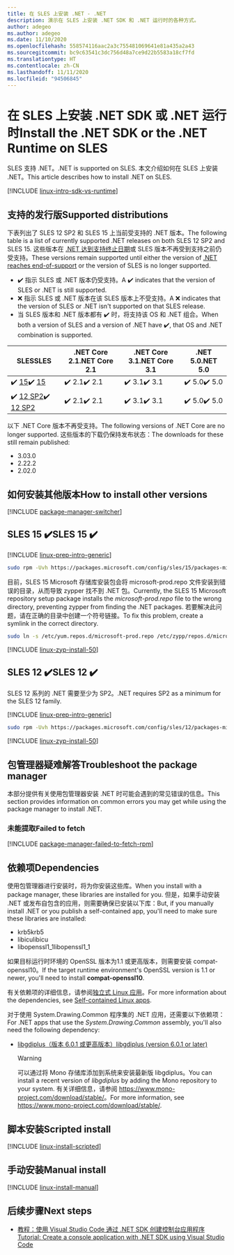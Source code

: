 ```yaml
---
title: 在 SLES 上安装 .NET - .NET
description: 演示在 SLES 上安装 .NET SDK 和 .NET 运行时的各种方式。
author: adegeo
ms.author: adegeo
ms.date: 11/10/2020
ms.openlocfilehash: 558574116aac2a3c755481069641e81a435a2a43
ms.sourcegitcommit: bc9c63541c3dc756d48a7ce9d22b5583a18cf7fd
ms.translationtype: HT
ms.contentlocale: zh-CN
ms.lasthandoff: 11/11/2020
ms.locfileid: "94506845"
---
```

# <a name="install-the-net-sdk-or-the-net-runtime-on-sles"></a><span data-ttu-id="94ef7-103">在 SLES 上安装 .NET SDK 或 .NET 运行时</span><span class="sxs-lookup"><span data-stu-id="94ef7-103">Install the .NET SDK or the .NET Runtime on SLES</span></span>

<span data-ttu-id="94ef7-104">SLES 支持 .NET。</span><span class="sxs-lookup"><span data-stu-id="94ef7-104">.NET is supported on SLES.</span></span> <span data-ttu-id="94ef7-105">本文介绍如何在 SLES 上安装 .NET。</span><span class="sxs-lookup"><span data-stu-id="94ef7-105">This article describes how to install .NET on SLES.</span></span>

[!INCLUDE [linux-intro-sdk-vs-runtime](includes/linux-intro-sdk-vs-runtime.md)]

## <a name="supported-distributions"></a><span data-ttu-id="94ef7-106">支持的发行版</span><span class="sxs-lookup"><span data-stu-id="94ef7-106">Supported distributions</span></span>

<span data-ttu-id="94ef7-107">下表列出了 SLES 12 SP2 和 SLES 15 上当前受支持的 .NET 版本。</span><span class="sxs-lookup"><span data-stu-id="94ef7-107">The following table is a list of currently supported .NET releases on both SLES 12 SP2 and SLES 15.</span></span> <span data-ttu-id="94ef7-108">这些版本在 [.NET 达到支持终止日期](https://dotnet.microsoft.com/platform/support/policy/dotnet-core)或 SLES 版本不再受到支持之前仍受支持。</span><span class="sxs-lookup"><span data-stu-id="94ef7-108">These versions remain supported until either the version of [.NET reaches end-of-support](https://dotnet.microsoft.com/platform/support/policy/dotnet-core) or the version of SLES is no longer supported.</span></span>

- <span data-ttu-id="94ef7-109">✔️ 指示 SLES 或 .NET 版本仍受支持。</span><span class="sxs-lookup"><span data-stu-id="94ef7-109">A ✔️ indicates that the version of SLES or .NET is still supported.</span></span>
- <span data-ttu-id="94ef7-110">❌ 指示 SLES 或 .NET 版本在该 SLES 版本上不受支持。</span><span class="sxs-lookup"><span data-stu-id="94ef7-110">A ❌ indicates that the version of SLES or .NET isn't supported on that SLES release.</span></span>
- <span data-ttu-id="94ef7-111">当 SLES 版本和 .NET 版本都有 ✔️ 时，将支持该 OS 和 .NET 组合。</span><span class="sxs-lookup"><span data-stu-id="94ef7-111">When both a version of SLES and a version of .NET have ✔️, that OS and .NET combination is supported.</span></span>

| <span data-ttu-id="94ef7-112">SLES</span><span class="sxs-lookup"><span data-stu-id="94ef7-112">SLES</span></span>                   | <span data-ttu-id="94ef7-113">.NET Core 2.1</span><span class="sxs-lookup"><span data-stu-id="94ef7-113">.NET Core 2.1</span></span> | <span data-ttu-id="94ef7-114">.NET Core 3.1</span><span class="sxs-lookup"><span data-stu-id="94ef7-114">.NET Core 3.1</span></span> | <span data-ttu-id="94ef7-115">.NET 5.0</span><span class="sxs-lookup"><span data-stu-id="94ef7-115">.NET 5.0</span></span> |
|------------------------|---------------|---------------|----------------|
| <span data-ttu-id="94ef7-116">✔️ [15](#sles-15-)</span><span class="sxs-lookup"><span data-stu-id="94ef7-116">✔️ [15](#sles-15-)</span></span>     | <span data-ttu-id="94ef7-117">✔️ 2.1</span><span class="sxs-lookup"><span data-stu-id="94ef7-117">✔️ 2.1</span></span>        | <span data-ttu-id="94ef7-118">✔️ 3.1</span><span class="sxs-lookup"><span data-stu-id="94ef7-118">✔️ 3.1</span></span>        | <span data-ttu-id="94ef7-119">✔️ 5.0</span><span class="sxs-lookup"><span data-stu-id="94ef7-119">✔️ 5.0</span></span> |
| <span data-ttu-id="94ef7-120">✔️ [12 SP2](#sles-12-)</span><span class="sxs-lookup"><span data-stu-id="94ef7-120">✔️ [12 SP2](#sles-12-)</span></span> | <span data-ttu-id="94ef7-121">✔️ 2.1</span><span class="sxs-lookup"><span data-stu-id="94ef7-121">✔️ 2.1</span></span>        | <span data-ttu-id="94ef7-122">✔️ 3.1</span><span class="sxs-lookup"><span data-stu-id="94ef7-122">✔️ 3.1</span></span>        | <span data-ttu-id="94ef7-123">✔️ 5.0</span><span class="sxs-lookup"><span data-stu-id="94ef7-123">✔️ 5.0</span></span> |

<span data-ttu-id="94ef7-124">以下 .NET Core 版本不再受支持。</span><span class="sxs-lookup"><span data-stu-id="94ef7-124">The following versions of .NET Core are no longer supported.</span></span> <span data-ttu-id="94ef7-125">这些版本的下载仍保持发布状态：</span><span class="sxs-lookup"><span data-stu-id="94ef7-125">The downloads for these still remain published:</span></span>

- <span data-ttu-id="94ef7-126">3.0</span><span class="sxs-lookup"><span data-stu-id="94ef7-126">3.0</span></span>
- <span data-ttu-id="94ef7-127">2.2</span><span class="sxs-lookup"><span data-stu-id="94ef7-127">2.2</span></span>
- <span data-ttu-id="94ef7-128">2.0</span><span class="sxs-lookup"><span data-stu-id="94ef7-128">2.0</span></span>

## <a name="how-to-install-other-versions"></a><span data-ttu-id="94ef7-129">如何安装其他版本</span><span class="sxs-lookup"><span data-stu-id="94ef7-129">How to install other versions</span></span>

[!INCLUDE [package-manager-switcher](./includes/package-manager-heading-hack-pkgname.md)]

## <a name="sles-15-"></a><span data-ttu-id="94ef7-130">SLES 15 ✔️</span><span class="sxs-lookup"><span data-stu-id="94ef7-130">SLES 15 ✔️</span></span>

[!INCLUDE [linux-prep-intro-generic](includes/linux-prep-intro-generic.md)]

```bash
sudo rpm -Uvh https://packages.microsoft.com/config/sles/15/packages-microsoft-prod.rpm
```

<span data-ttu-id="94ef7-131">目前，SLES 15 Microsoft 存储库安装包会将 microsoft-prod.repo 文件安装到错误的目录，从而导致 zypper 找不到 .NET 包。</span><span class="sxs-lookup"><span data-stu-id="94ef7-131">Currently, the SLES 15 Microsoft repository setup package installs the *microsoft-prod.repo* file to the wrong directory, preventing zypper from finding the .NET packages.</span></span> <span data-ttu-id="94ef7-132">若要解决此问题，请在正确的目录中创建一个符号链接。</span><span class="sxs-lookup"><span data-stu-id="94ef7-132">To fix this problem, create a symlink in the correct directory.</span></span>

```bash
sudo ln -s /etc/yum.repos.d/microsoft-prod.repo /etc/zypp/repos.d/microsoft-prod.repo
```

[!INCLUDE [linux-zyp-install-50](includes/linux-install-50-zyp.md)]

## <a name="sles-12-"></a><span data-ttu-id="94ef7-133">SLES 12 ✔️</span><span class="sxs-lookup"><span data-stu-id="94ef7-133">SLES 12 ✔️</span></span>

<span data-ttu-id="94ef7-134">SLES 12 系列的 .NET 需要至少为 SP2。</span><span class="sxs-lookup"><span data-stu-id="94ef7-134">.NET requires SP2 as a minimum for the SLES 12 family.</span></span>

[!INCLUDE [linux-prep-intro-generic](includes/linux-prep-intro-generic.md)]

```bash
sudo rpm -Uvh https://packages.microsoft.com/config/sles/12/packages-microsoft-prod.rpm
```

[!INCLUDE [linux-zyp-install-50](includes/linux-install-50-zyp.md)]

## <a name="troubleshoot-the-package-manager"></a><span data-ttu-id="94ef7-135">包管理器疑难解答</span><span class="sxs-lookup"><span data-stu-id="94ef7-135">Troubleshoot the package manager</span></span>

<span data-ttu-id="94ef7-136">本部分提供有关使用包管理器安装 .NET 时可能会遇到的常见错误的信息。</span><span class="sxs-lookup"><span data-stu-id="94ef7-136">This section provides information on common errors you may get while using the package manager to install .NET.</span></span>

### <a name="failed-to-fetch"></a><span data-ttu-id="94ef7-137">未能提取</span><span class="sxs-lookup"><span data-stu-id="94ef7-137">Failed to fetch</span></span>

[!INCLUDE [package-manager-failed-to-fetch-rpm](includes/package-manager-failed-to-fetch-rpm.md)]

## <a name="dependencies"></a><span data-ttu-id="94ef7-138">依赖项</span><span class="sxs-lookup"><span data-stu-id="94ef7-138">Dependencies</span></span>

<span data-ttu-id="94ef7-139">使用包管理器进行安装时，将为你安装这些库。</span><span class="sxs-lookup"><span data-stu-id="94ef7-139">When you install with a package manager, these libraries are installed for you.</span></span> <span data-ttu-id="94ef7-140">但是，如果手动安装 .NET 或发布自包含的应用，则需要确保已安装以下库：</span><span class="sxs-lookup"><span data-stu-id="94ef7-140">But, if you manually install .NET or you publish a self-contained app, you'll need to make sure these libraries are installed:</span></span>

- <span data-ttu-id="94ef7-141">krb5</span><span class="sxs-lookup"><span data-stu-id="94ef7-141">krb5</span></span>
- <span data-ttu-id="94ef7-142">libicu</span><span class="sxs-lookup"><span data-stu-id="94ef7-142">libicu</span></span>
- <span data-ttu-id="94ef7-143">libopenssl1_1</span><span class="sxs-lookup"><span data-stu-id="94ef7-143">libopenssl1_1</span></span>

<span data-ttu-id="94ef7-144">如果目标运行时环境的 OpenSSL 版本为1.1 或更高版本，则需要安装 compat-openssl10。</span><span class="sxs-lookup"><span data-stu-id="94ef7-144">If the target runtime environment's OpenSSL version is 1.1 or newer, you'll need to install **compat-openssl10**.</span></span>

<span data-ttu-id="94ef7-145">有关依赖项的详细信息，请参阅[独立式 Linux 应用](https://github.com/dotnet/core/blob/master/Documentation/self-contained-linux-apps.md)。</span><span class="sxs-lookup"><span data-stu-id="94ef7-145">For more information about the dependencies, see [Self-contained Linux apps](https://github.com/dotnet/core/blob/master/Documentation/self-contained-linux-apps.md).</span></span>

<span data-ttu-id="94ef7-146">对于使用 System.Drawing.Common 程序集的 .NET 应用，还需要以下依赖项：</span><span class="sxs-lookup"><span data-stu-id="94ef7-146">For .NET apps that use the *System.Drawing.Common* assembly, you'll also need the following dependency:</span></span>

- [<span data-ttu-id="94ef7-147">libgdiplus（版本 6.0.1 或更高版本）</span><span class="sxs-lookup"><span data-stu-id="94ef7-147">libgdiplus (version 6.0.1 or later)</span></span>](https://www.mono-project.com/docs/gui/libgdiplus/)

  > [!WARNING]
  > <span data-ttu-id="94ef7-148">可以通过将 Mono 存储库添加到系统来安装最新版 libgdiplus。</span><span class="sxs-lookup"><span data-stu-id="94ef7-148">You can install a recent version of *libgdiplus* by adding the Mono repository to your system.</span></span> <span data-ttu-id="94ef7-149">有关详细信息，请参阅 <https://www.mono-project.com/download/stable/>。</span><span class="sxs-lookup"><span data-stu-id="94ef7-149">For more information, see <https://www.mono-project.com/download/stable/>.</span></span>

## <a name="scripted-install"></a><span data-ttu-id="94ef7-150">脚本安装</span><span class="sxs-lookup"><span data-stu-id="94ef7-150">Scripted install</span></span>

[!INCLUDE [linux-install-scripted](includes/linux-install-scripted.md)]

## <a name="manual-install"></a><span data-ttu-id="94ef7-151">手动安装</span><span class="sxs-lookup"><span data-stu-id="94ef7-151">Manual install</span></span>

[!INCLUDE [linux-install-manual](includes/linux-install-manual.md)]

## <a name="next-steps"></a><span data-ttu-id="94ef7-152">后续步骤</span><span class="sxs-lookup"><span data-stu-id="94ef7-152">Next steps</span></span>

- [<span data-ttu-id="94ef7-153">教程：使用 Visual Studio Code 通过 .NET SDK 创建控制台应用程序</span><span class="sxs-lookup"><span data-stu-id="94ef7-153">Tutorial: Create a console application with .NET SDK using Visual Studio Code</span></span>](../tutorials/with-visual-studio-code.md)
